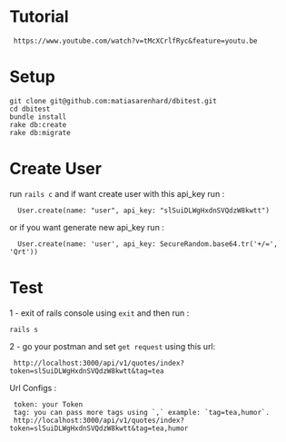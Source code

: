 # Tutorial
  ```
   https://www.youtube.com/watch?v=tMcXCrlfRyc&feature=youtu.be
  ```
# Setup
   ```
  git clone git@github.com:matiasarenhard/dbitest.git
 cd dbitest
 bundle install
 rake db:create
 rake db:migrate
```
# Create User
run `rails c` and if want create user with this api_key run :
```
  User.create(name: "user", api_key: "slSuiDLWgHxdnSVQdzW8kwtt")
```
or if you want generate new api_key run :
```
  User.create(name: 'user', api_key: SecureRandom.base64.tr('+/=', 'Qrt'))
```
# Test
1 - exit of rails console using `exit` and then run :
```
rails s
```
2 - go your postman and set `get request` using this url:
```
 http://localhost:3000/api/v1/quotes/index?token=slSuiDLWgHxdnSVQdzW8kwtt&tag=tea
 ```
Url Configs :
```
 token: your Token
 tag: you can pass more tags using `,` example: `tag=tea,humor`.
 http://localhost:3000/api/v1/quotes/index?token=slSuiDLWgHxdnSVQdzW8kwtt&tag=tea,humor
 ```
